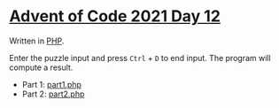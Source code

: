 # [Advent of Code 2021 Day 12](https://adventofcode.com/2021/day/12)

Written in [PHP](https://en.wikipedia.org/wiki/PHP).

Enter the puzzle input and press `Ctrl` + `D` to end input. The program will compute a result.

  * Part 1: [part1.php](part1.php)
  * Part 2: [part2.php](part2.php)
